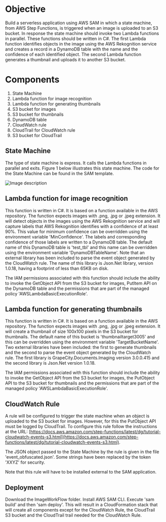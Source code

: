 # Objective

Build a serverless application using AWS SAM in which a state machine, from AWS Step Functions, is triggered when an image is uploaded to an S3 bucket. In response the state machine should invoke two Lambda functions in parallel. These functions should be written in C#. The first Lambda function identifies objects in the image using the AWS Rekognition service and creates a record in a DynamoDB table with the name and the confidence of each identified object. The second Lambda function generates a thumbnail and uploads it to another S3 bucket.

# Components

1. State Machine
2. Lambda function for image recognition
3. Lambda function for generating thumbnails
4. S3 bucket for images
5. S3 bucket for thumbnails
6. DynamoDB table
7. CloudWatch rule
8. CloudTrail for CloudWatch rule
9. S3 bucket for CloudTrail

## State Machine

The type of state machine is express. It calls the Lambda functions in parallel and exits. Figure 1 below illustrates this state machine. The code for the State Machine can be found in the SAM template.

![Image description](https://github.com/fh17488/stateMachineImageWorkFlow/blob/master/Figure1.png)

## Lambda function for image recognition

This function is written in C#. It is based on a function available in the AWS repository. The function expects images with .png, .jpg or .jpeg extension. It will detect objects in the images using the AWS Rekognition service and will capture labels that AWS Rekognition identifies with a confidence of at least 90%. This value for minimum confidence can be overridden using the environment variable &#39;MinConfidence&#39;. The labels and corresponding confidence of those labels are written to a DynamoDB table. The default name of this DynamoDB table is &#39;test\_tbl&#39; and this name can be overridden using the environment variable &#39;DynamoDBTableName&#39;. Note that an external library has been included to parse the event object generated by the CloudWatch rule. The name of this library is Json.Net library, version 1.0.18, having a footprint of less than 65KB on disk.

The IAM permissions associated with this function should include the ability to invoke the GetObject API from the S3 bucket for images, PutItem API on the DynamoDB table and the permissions that are part of the managed policy &#39;AWSLambdaBasicExecutionRole&#39;.

## Lambda function for generating thumbnails

This function is written in C#. It is based on a function available in the AWS repository. The function expects images with .png, .jpg or .jpeg extension. It will create a thumbnail of size 100x100 pixels in the S3 bucket for thumbnails. The default name of this bucket is &#39;thumbnailtarget3005&#39; and this can be overridden using the environment variable &#39;TargetBucketName&#39;. Two external libraries have been included: the first to generate thumbnails and the second to parse the event object generated by the CloudWatch rule. The first library is GrapeCity.Documents.Imaging version 3.0.0.415 and the second library is Json.Net version 1.0.18.

The IAM permissions associated with this function should include the ability to invoke the GetObject API from the S3 bucket for images, the PutObject API to the S3 bucket for thumbnails and the permissions that are part of the managed policy &#39;AWSLambdaBasicExecutionRole&#39;.

## CloudWatch Rule

A rule will be configured to trigger the state machine when an object is uploaded to the S3 bucket for images. However, for this the PutObject API must be logged by CloudTrail. To configure this rule follow the instructions at the URL: [https://docs.aws.amazon.com/step-functions/latest/dg/tutorial-cloudwatch-events-s3.html](https://docs.aws.amazon.com/step-functions/latest/dg/tutorial-cloudwatch-events-s3.html).

The JSON object passed to the State Machine by the rule is given in the file &#39;event\_obfuscated.json&#39;. Some strings have been replaced by the token &#39;XXYZ&#39; for security.

Note that this rule will have to be installed external to the SAM application.

## Deployment

Download the ImageWorkFlow folder. Install AWS SAM CLI. Execute 'sam build' and then 'sam deploy'. This will result in a CloudFormation stack that will create all components except for the CloudWatch Rule, the CloudTrail S3 bucket and the CloudTrail trail needed for the CloudWatch Rule.
